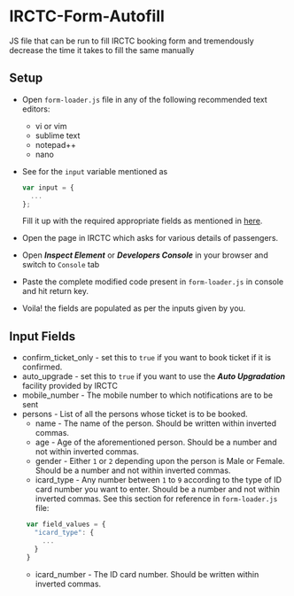 # IRCTC-Form-Autofill
JS file that can be run to fill IRCTC booking form and tremendously decrease the time it takes to fill the same manually

## Setup
* Open `form-loader.js` file in any of the following recommended text editors:
  * vi or vim
  * sublime text
  * notepad++
  * nano

* See for the `input` variable mentioned as 
  ```javascript
  var input = {
    ...
  };
  ```
  Fill it up with the required appropriate fields as mentioned in [here](README.md#input-fields).

* Open the page in IRCTC which asks for various details of passengers.
* Open ***Inspect Element*** or ***Developers Console*** in your browser and switch to `Console` tab
* Paste the complete modified code present in `form-loader.js` in console and hit return key.
* Voila! the fields are populated as per the inputs given by you.


## Input Fields

* confirm_ticket_only - set this to `true` if you want to book ticket if it is confirmed.
* auto_upgrade - set this to `true` if you want to use the ***Auto Upgradation*** facility provided by IRCTC
* mobile_number - The mobile number to which notifications are to be sent
* persons - List of all the persons whose ticket is to be booked.
  * name - The name of the person. Should be written within inverted commas.
  * age - Age of the aforementioned person. Should be a number and not within inverted commas.
  * gender - Either `1` or `2` depending upon the person is Male or Female.  Should be a number and not within inverted commas.
  * icard_type - Any number between `1` to `9` according to the type of ID card number you want to enter. Should be a number and not within inverted commas. See this section for reference in `form-loader.js` file:
   ```javascript
    var field_values = {
      "icard_type": {
        ...
      }
    }
   ```
  * icard_number - The ID card number. Should be written within inverted commas.
